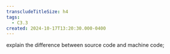 ```yaml
---
transcludeTitleSize: h4
tags:
  - C3.3
created: 2024-10-17T13:20:30.000-0400
---
```

explain the difference between source code and machine code;